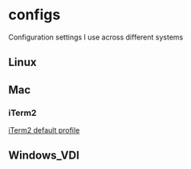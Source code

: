 # configs
Configuration settings I use across different systems

## Linux


## Mac
### iTerm2
[iTerm2 default profile](mac/apps/iterm2/default.json)

## Windows_VDI
